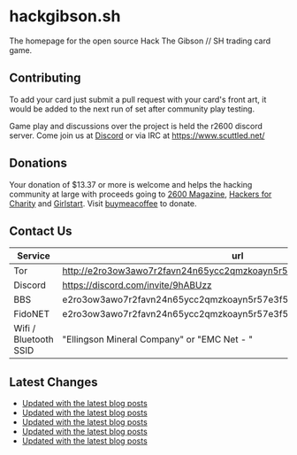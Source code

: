 # hackgibson.sh
The homepage for the open source Hack The Gibson // SH trading card game.


## Contributing

To add your card just submit a pull request with your card's front art, it would be added to the next run of set after community play testing.

Game play and discussions over the project is held the r2600 discord server. Come join us at [Discord](https://discord.com/invite/9hABUzz) or via IRC at https://www.scuttled.net/


## Donations

Your donation of $13.37 or more is welcome and helps the hacking community at large with proceeds going to [2600 Magazine](https://2600.com/), [Hackers for Charity](https://hackersforcharity.org) and [Girlstart](https://girlstart.org).  Visit [buymeacoffee](https://www.buymeacoffee.com/hackgibson.sh) to donate.


## Contact Us

Service | url
-|-
Tor | http://e2ro3ow3awo7r2favn24n65ycc2qmzkoayn5r57e3f56nvjwdcgg32ad.onion
Discord | https://discord.com/invite/9hABUzz
BBS | e2ro3ow3awo7r2favn24n65ycc2qmzkoayn5r57e3f56nvjwdcgg32ad.onion:23
FidoNET | e2ro3ow3awo7r2favn24n65ycc2qmzkoayn5r57e3f56nvjwdcgg32ad.onion:24554
Wifi / Bluetooth SSID | "Ellingson Mineral Company" or "EMC Net - <fidonet address>"

## Latest Changes
<!-- BLOG-POST-LIST:START -->
- [Updated with the latest blog posts](https://github.com/DFW2600/hackgibson.sh/commit/98cc478092ed1722f9af8ac0d626eb23dc058fc8)
- [Updated with the latest blog posts](https://github.com/DFW2600/hackgibson.sh/commit/6ca6f83a165ca04d2a3b9f0c4e3f47ac5d4ad37c)
- [Updated with the latest blog posts](https://github.com/DFW2600/hackgibson.sh/commit/3de16a7b31aa947df4bed3dde0d9e4f2a115bb78)
- [Updated with the latest blog posts](https://github.com/DFW2600/hackgibson.sh/commit/d0c208c582d8d861596198fda7a3400b2cd4abb0)
- [Updated with the latest blog posts](https://github.com/DFW2600/hackgibson.sh/commit/af0867557f228884025d24b8e4f657e516ec5a25)
<!-- BLOG-POST-LIST:END -->
